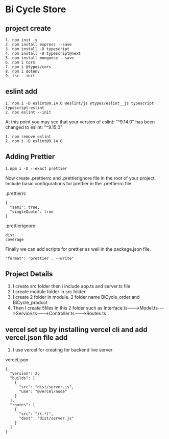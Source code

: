 # Bi Cycle Store

## project create

```
1. npm init -y
2. npm install express --save
3. npm install -D typescript
4. npm install -D typescript@next
5. npm install mongoose --save
6. npm i cors
7. npm i @types/cors
8. npm i dotenv
9. tsc --init
```

## eslint add

```
1. npm i -D eslint@9.14.0 @eslint/js @types/eslint__js typescript typescript-eslint
2. npx eslint --init
```

At this point you may see that your version of eslint: "^9.14.0" has been changed to eslint: "^9.15.0"

```
1. npm remove eslint
2. npm i -D eslint@9.14.0
```

## Adding Prettier

```
1.npm i -D --exact prettier
```

Now create .prettierrc and .prettierignore file in the root of your project. Include basic configurations for prettier in the .prettierrc file.

.prettierrc

```
{
  "semi": true,
  "singleQuote": true
}
```

.prettierignore

```
dist
coverage
```

Finally we can add scripts for prettier as well in the package.json file.

```
"format": "prettier . --write"
```

## Project Details

1. I create src folder then i include app.ts and server.ts file
2. I create module folder in src folder
3. I create 2 folder in module. 2 folder name BiCycle_order and BiCycle_product
4. Then I create 5files in this 2 folder such as Interface.ts--->Model.ts--->Service.ts--->Controller.ts--->Routes.ts


## vercel set up by installing vercel cli and add vercel.json file add

1. I use vercel for creating for backend live server

vercel.json

```
{
  "version": 2,
  "builds": [
    {
      "src": "dist/server.js",
      "use": "@vercel/node"
    }
  ],
  "routes": [
    {
      "src": "/(.*)",
      "dest": "dist/server.js"
    }
  ]
}

```

